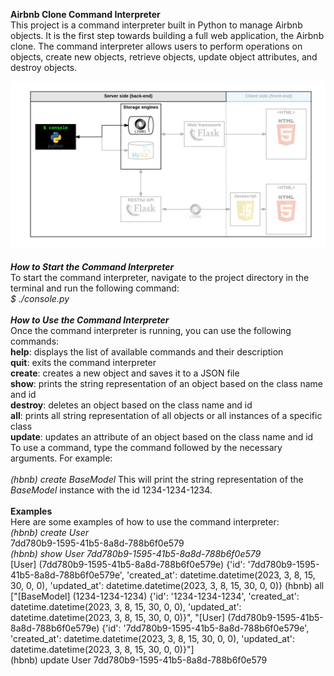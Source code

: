 **Airbnb Clone Command Interpreter**
<br>
This project is a command interpreter built in Python to manage Airbnb objects. It is the first step towards building a full web application, the Airbnb clone. The command interpreter allows users to perform operations on objects, create new objects, retrieve objects, update object attributes, and destroy objects.

![Alt](airbnb_project_outliine.png "Project Outline")<br>
<br>***How to Start the Command Interpreter***<br>
To start the command interpreter, navigate to the project directory in the terminal and run the following command:
<br>
*$ ./console.py*
<br>
<br>***How to Use the Command Interpreter***
<br>
Once the command interpreter is running, you can use the following commands:
<br>
**help**: displays the list of available commands and their description<br>
**quit**: exits the command interpreter<br>
**create**: creates a new object and saves it to a JSON file<br>
**show**: prints the string representation of an object based on the class name and id<br>
**destroy**: deletes an object based on the class name and id<br>
**all**: prints all string representation of all objects or all instances of a specific class<br>
**update**: updates an attribute of an object based on the class name and id<br>
To use a command, type the command followed by the necessary arguments. For example:<br>
<br>
*(hbnb) create BaseModel*
This will print the string representation of the *BaseModel* instance with the id 1234-1234-1234.
<br>
<br>**Examples**<br>
Here are some examples of how to use the command interpreter:<br>
*(hbnb) create User<br>*
7dd780b9-1595-41b5-8a8d-788b6f0e579<br>
*(hbnb) show User 7dd780b9-1595-41b5-8a8d-788b6f0e579*<br>
[User] (7dd780b9-1595-41b5-8a8d-788b6f0e579e) {'id': '7dd780b9-1595-41b5-8a8d-788b6f0e579e', 'created_at': datetime.datetime(2023, 3, 8, 15, 30, 0, 0), 'updated_at': datetime.datetime(2023, 3, 8, 15, 30, 0, 0)}
(hbnb) all<br>
["[BaseModel] (1234-1234-1234) {'id': '1234-1234-1234', 'created_at': datetime.datetime(2023, 3, 8, 15, 30, 0, 0), 'updated_at': datetime.datetime(2023, 3, 8, 15, 30, 0, 0)}", "[User] (7dd780b9-1595-41b5-8a8d-788b6f0e579e) {'id': '7dd780b9-1595-41b5-8a8d-788b6f0e579e', 'created_at': datetime.datetime(2023, 3, 8, 15, 30, 0, 0), 'updated_at': datetime.datetime(2023, 3, 8, 15, 30, 0, 0)}"]<br>
(hbnb) update User 7dd780b9-1595-41b5-8a8d-788b6f0e579<br>
<br>
